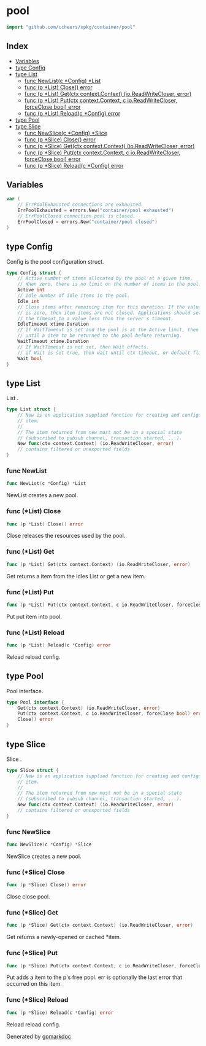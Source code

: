 <!-- Code generated by gomarkdoc. DO NOT EDIT -->

# pool

```go
import "github.com/ccheers/xpkg/container/pool"
```

## Index

- [Variables](<#variables>)
- [type Config](<#type-config>)
- [type List](<#type-list>)
  - [func NewList(c *Config) *List](<#func-newlist>)
  - [func (p *List) Close() error](<#func-list-close>)
  - [func (p *List) Get(ctx context.Context) (io.ReadWriteCloser, error)](<#func-list-get>)
  - [func (p *List) Put(ctx context.Context, c io.ReadWriteCloser, forceClose bool) error](<#func-list-put>)
  - [func (p *List) Reload(c *Config) error](<#func-list-reload>)
- [type Pool](<#type-pool>)
- [type Slice](<#type-slice>)
  - [func NewSlice(c *Config) *Slice](<#func-newslice>)
  - [func (p *Slice) Close() error](<#func-slice-close>)
  - [func (p *Slice) Get(ctx context.Context) (io.ReadWriteCloser, error)](<#func-slice-get>)
  - [func (p *Slice) Put(ctx context.Context, c io.ReadWriteCloser, forceClose bool) error](<#func-slice-put>)
  - [func (p *Slice) Reload(c *Config) error](<#func-slice-reload>)


## Variables

```go
var (
    // ErrPoolExhausted connections are exhausted.
    ErrPoolExhausted = errors.New("container/pool exhausted")
    // ErrPoolClosed connection pool is closed.
    ErrPoolClosed = errors.New("container/pool closed")
)
```

## type Config

Config is the pool configuration struct.

```go
type Config struct {
    // Active number of items allocated by the pool at a given time.
    // When zero, there is no limit on the number of items in the pool.
    Active int
    // Idle number of idle items in the pool.
    Idle int
    // Close items after remaining item for this duration. If the value
    // is zero, then item items are not closed. Applications should set
    // the timeout to a value less than the server's timeout.
    IdleTimeout xtime.Duration
    // If WaitTimeout is set and the pool is at the Active limit, then Get() waits WatiTimeout
    // until a item to be returned to the pool before returning.
    WaitTimeout xtime.Duration
    // If WaitTimeout is not set, then Wait effects.
    // if Wait is set true, then wait until ctx timeout, or default flase and return directly.
    Wait bool
}
```

## type List

List .

```go
type List struct {
    // New is an application supplied function for creating and configuring a
    // item.
    //
    // The item returned from new must not be in a special state
    // (subscribed to pubsub channel, transaction started, ...).
    New func(ctx context.Context) (io.ReadWriteCloser, error)
    // contains filtered or unexported fields
}
```

### func NewList

```go
func NewList(c *Config) *List
```

NewList creates a new pool.

### func \(\*List\) Close

```go
func (p *List) Close() error
```

Close releases the resources used by the pool.

### func \(\*List\) Get

```go
func (p *List) Get(ctx context.Context) (io.ReadWriteCloser, error)
```

Get returns a item from the idles List or get a new item.

### func \(\*List\) Put

```go
func (p *List) Put(ctx context.Context, c io.ReadWriteCloser, forceClose bool) error
```

Put put item into pool.

### func \(\*List\) Reload

```go
func (p *List) Reload(c *Config) error
```

Reload reload config.

## type Pool

Pool interface.

```go
type Pool interface {
    Get(ctx context.Context) (io.ReadWriteCloser, error)
    Put(ctx context.Context, c io.ReadWriteCloser, forceClose bool) error
    Close() error
}
```

## type Slice

Slice .

```go
type Slice struct {
    // New is an application supplied function for creating and configuring a
    // item.
    //
    // The item returned from new must not be in a special state
    // (subscribed to pubsub channel, transaction started, ...).
    New func(ctx context.Context) (io.ReadWriteCloser, error)
    // contains filtered or unexported fields
}
```

### func NewSlice

```go
func NewSlice(c *Config) *Slice
```

NewSlice creates a new pool.

### func \(\*Slice\) Close

```go
func (p *Slice) Close() error
```

Close close pool.

### func \(\*Slice\) Get

```go
func (p *Slice) Get(ctx context.Context) (io.ReadWriteCloser, error)
```

Get returns a newly\-opened or cached \*item.

### func \(\*Slice\) Put

```go
func (p *Slice) Put(ctx context.Context, c io.ReadWriteCloser, forceClose bool) error
```

Put adds a item to the p's free pool. err is optionally the last error that occurred on this item.

### func \(\*Slice\) Reload

```go
func (p *Slice) Reload(c *Config) error
```

Reload reload config.



Generated by [gomarkdoc](<https://github.com/princjef/gomarkdoc>)
